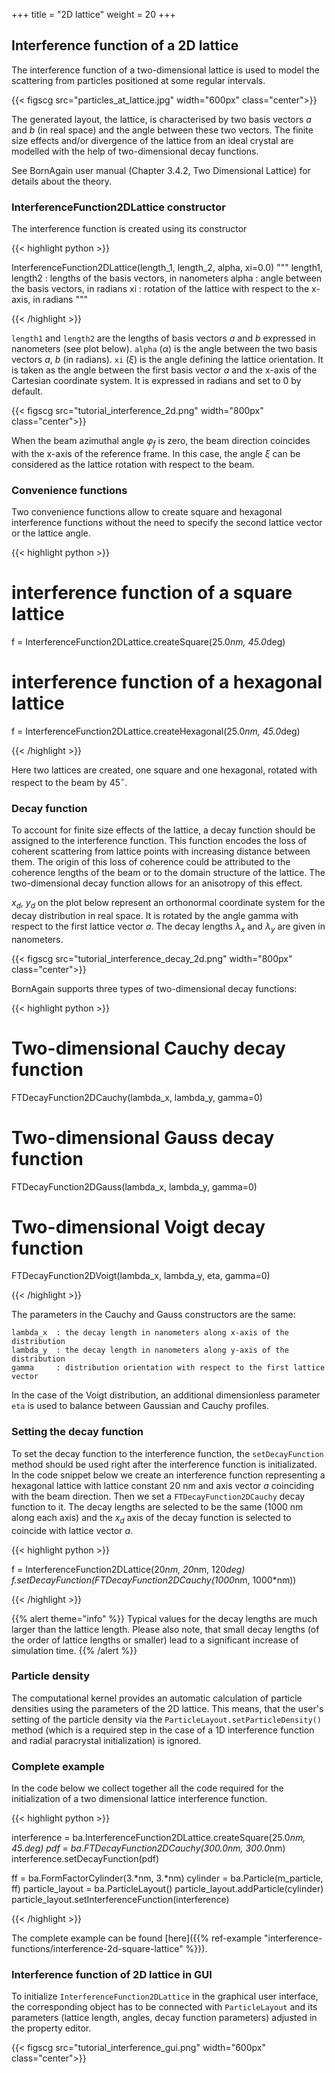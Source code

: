 +++
title = "2D lattice"
weight = 20
+++

## Interference function of a 2D lattice

The interference function of a two-dimensional lattice is used to model the scattering from particles positioned at some regular intervals.

{{< figscg src="particles_at_lattice.jpg" width="600px" class="center">}}

The generated layout, the lattice, is characterised by two basis vectors $a$ and $b$ (in real space) and the angle between these two vectors. The finite size effects and/or divergence of the lattice from an ideal crystal are modelled with the help of two-dimensional decay functions.

See BornAgain user manual (Chapter 3.4.2, Two Dimensional Lattice) for details about the theory.

### InterferenceFunction2DLattice constructor

The interference function is created using its constructor

{{< highlight python >}}

InterferenceFunction2DLattice(length_1, length_2, alpha, xi=0.0)
"""
length1, length2 : lengths of the basis vectors, in nanometers
alpha            : angle between the basis vectors, in radians
xi               : rotation of the lattice with respect to the x-axis, in radians
"""

{{< /highlight >}}

`length1` and `length2` are the lengths of basis vectors $a$ and $b$ expressed in nanometers (see plot below). `alpha` ($\alpha$) is the angle between the two basis vectors $a$, $b$ (in radians). `xi` ($\xi$) is the angle defining the lattice orientation. It is taken as the angle between the first basis vector $a$ and the x-axis of the Cartesian coordinate system. It is expressed in radians and set to 0 by default.

{{< figscg src="tutorial_interference_2d.png" width="800px" class="center">}}

When the beam azimuthal angle $\varphi_f$ is zero, the beam direction coincides with the x-axis of the reference frame. In this case, the angle $\xi$ can be considered as the lattice rotation with respect to the beam.

### Convenience functions

Two convenience functions allow to create square and hexagonal interference functions without the need to specify the second lattice vector or the lattice angle.

{{< highlight python >}}

# interference function of a square lattice
f = InterferenceFunction2DLattice.createSquare(25.0*nm, 45.0*deg)

# interference function of a hexagonal lattice
f = InterferenceFunction2DLattice.createHexagonal(25.0*nm, 45.0*deg)

{{< /highlight >}}

Here two lattices are created, one square and one hexagonal, rotated with respect to the beam by $45^{\circ}$.

### Decay function

To account for finite size effects of the lattice, a decay function should be assigned to the interference function. This function encodes the loss of coherent scattering from lattice points with increasing distance between them. The origin of this loss of coherence could be attributed to the coherence lengths of the beam or to the domain structure of the lattice. The two-dimensional decay function allows for an anisotropy of this effect.

$x_d$, $y_d$ on the plot below represent an orthonormal coordinate system for the decay distribution in real space. It is rotated by the angle gamma with respect to the first lattice vector $a$. The decay lengths $\lambda_x$ and $\lambda_y$ are given in nanometers.

{{< figscg src="tutorial_interference_decay_2d.png" width="800px" class="center">}}

BornAgain supports three types of two-dimensional decay functions:

{{< highlight python >}}

# Two-dimensional Cauchy decay function
FTDecayFunction2DCauchy(lambda_x, lambda_y, gamma=0)

# Two-dimensional Gauss decay function
FTDecayFunction2DGauss(lambda_x, lambda_y, gamma=0)

# Two-dimensional Voigt decay function
FTDecayFunction2DVoigt(lambda_x, lambda_y, eta, gamma=0)

{{< /highlight >}}

The parameters in the Cauchy and Gauss constructors are the same:

```
lambda_x  : the decay length in nanometers along x-axis of the distribution
lambda_y  : the decay length in nanometers along y-axis of the distribution
gamma     : distribution orientation with respect to the first lattice vector
```

In the case of the Voigt distribution, an additional dimensionless parameter `eta` is used to balance between Gaussian and Cauchy profiles.

### Setting the decay function

To set the decay function to the interference function, the `setDecayFunction` method should be used right after the interference function is initializated. In the code snippet below we create an interference function representing a hexagonal lattice with lattice constant 20 nm and axis vector $a$ coinciding with the beam direction. Then we set a `FTDecayFunction2DCauchy` decay function to it. The decay lengths are selected to be the same (1000 nm along each axis) and the $x_d$ axis of the decay function is selected to coincide with lattice vector $a$.

{{< highlight python >}}

f = InterferenceFunction2DLattice(20*nm, 20*nm, 120*deg)
f.setDecayFunction(FTDecayFunction2DCauchy(1000*nm, 1000*nm))

{{< /highlight >}}

{{% alert theme="info" %}}
 Typical values for the decay lengths are much larger than the lattice length. Please also note, that small decay lengths (of the order of lattice lengths or smaller) lead to a significant increase of simulation time.
{{% /alert %}}

### Particle density

The computational kernel provides an automatic calculation of particle densities using the parameters of the 2D lattice. This means, that the user's setting of the particle density via the `ParticleLayout.setParticleDensity()` method (which is a required step in the case of a 1D interference function and radial paracrystal initialization) is ignored.

### Complete example

In the code below we collect together all the code required for the initialization of a two dimensional lattice interference function.

{{< highlight python >}}

interference = ba.InterferenceFunction2DLattice.createSquare(25.0*nm, 45.*deg)
pdf = ba.FTDecayFunction2DCauchy(300.0*nm, 300.0*nm)
interference.setDecayFunction(pdf)

ff = ba.FormFactorCylinder(3.*nm, 3.*nm)
cylinder = ba.Particle(m_particle, ff)
particle_layout = ba.ParticleLayout()
particle_layout.addParticle(cylinder)
particle_layout.setInterferenceFunction(interference)

{{< /highlight >}}

The complete example can be found [here]({{% ref-example "interference-functions/interference-2d-square-lattice" %}}).

### Interference function of 2D lattice in GUI

To initialize `InterferenceFunction2DLattice` in the graphical user interface, the corresponding object has to be connected with `ParticleLayout` and its parameters (lattice length, angles, decay function parameters) adjusted in the property editor.

{{< figscg src="tutorial_interference_gui.png" width="600px" class="center">}}
